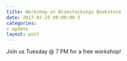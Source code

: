 ```yaml
---
title: Workshop at Bluestockings Bookstore
date: 2017-07-25 00:00:00 Z
categories:
- update
layout: post
---
```


Join us Tuesday @ 7 PM for a free workshop!

